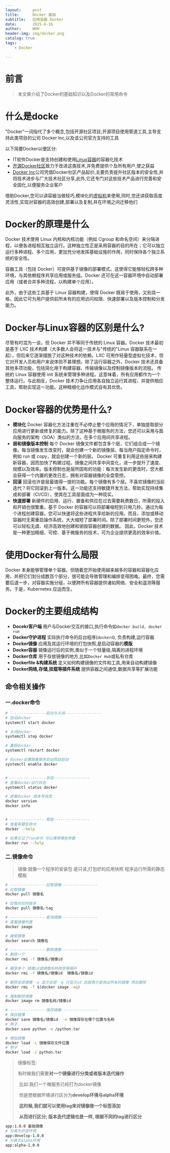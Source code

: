 ```yaml
---
layout:     post
title:      Docker 基础
subtitle:   应用容器 Docker
date:       2025-6-16
author:     WHH
header-img: img/docker.png
catalog: true
tags:
    - Docker

---
```


# 前言

> 本文章介绍了Docker的基础知识以及Docker的常用命令

# 什么是docke

"Docker"一词指代了多个概念,包括开源社区项目,开源项目使用管道工具,主导支持此类项目的公司 Docker lnc,以及该公司官方支持的工具

以下简要Docker以便区分:

- IT软件Docker是支持创建和使用[Linux容器](https://www.redhat.com/zh/topics/containers)的容器化技术
- [开源Docker社区](https://forums.docker.com/)致力于改进这类技术,并免费提供个及所有用户,使之获益
- [Docker lnc](https://www.docker.com/)公司凭借Docker社区产品起价,主要负责提升社区版本的安全性,并将技术进步与广大技术社区分享,此外,它还专门对这些技术产品进行完善和安全固化,以便服务企业客户

借助Docker,您可以讲容器当做轻巧,模块化的[虚拟机](https://www.redhat.com/zh/topics/virtualization/what-is-a-virtual-machine)来使用,同时,您还讲获取高度灵活性,实现对容器的高效创建,部署以及复制,并在环境之间迁移他们

# Docker的原理是什么

Docker 技术使用 Linux 内核和内核功能（例如 Cgroup 和命名空间）来分隔进程，以便各进程相互独立运行。这种独立性正是采用容器的目的所在；它可以独立运行多种进程、多个应用，更加充分地发挥基础设施的作用，同时保持各个独立系统的安全性。

容器工具（包括 Docker）可提供基于镜像的部署模式。这使得它能够轻松跨多种环境，与其依赖程序共享应用或服务组。Docker 还可在这一容器环境中自动部署应用（或者合并多种流程，以构建单个应用）。

此外，由于这些工具基于 Linux 容器构建，使得 Docker 既易于使用，又别具一格，因此它可为用户提供前所未有的应用访问权限、快速部署以及版本控制和分发能力。


# Docker与Linux容器的区别是什么?

尽管有时混为一谈，但 Docker 并不等同于传统的 Linux 容器。Docker 技术最初是基于 LXC 技术构建（大多数人会将这一技术与"传统的"Linux 容器联系在一起），但后来它逐渐摆脱了对这种技术的依赖。LXC 可用作轻量型虚拟化技术，但它对开发人员和用户来说体验不甚理想。除了运行容器之外，Docker 技术还具备其他多项功能，包括简化用于构建容器、传输镜像以及控制镜像版本的流程。
传统的 Linux 容器使用 init 系统来管理多种进程。这意味着，所有应用都作为一个整体运行。与此相反，Docker 技术力争让应用各自独立运行其进程，并提供相应工具，帮助实现这一功能。这种精细化运作模式自有其优势。


# Docker容器的优势是什么?

- **模块化**
  Docker 容器化方法注重在不必停止整个应用的情况下，单独提取部分应用进行更新或修复的能力。除了这种基于微服务的方法，您还可以采用与面向服务的架构（SOA）类似的方法，在多个应用间共享进程。
- **层和镜像版本控制**
  每个 Docker 镜像文件都包含多个层，它们组合成一个镜像。每当镜像发生改变时，就会创建一个新的镜像层。每当用户指定命令时，例如 run 或 copy，就会创建一个新的层。
  Docker 可重复利用这些层来构建新容器，因而加快了构建过程。镜像之间共享中间变化，进一步提升了速度、规模以及效率。版本控制也是层所固有的功能：每次发生新的更改时，您大都会获得一个内置的更改日志，拥有对容器镜像的全盘管控。
- **回滚**
  回滚也许是层最值得一提的功能。每个镜像有多个层。不喜欢镜像的当前迭代？将它回滚到上一版本。这一功能还支持敏捷开发方法，帮助实现持续集成和部署（CI/CD），使其在工具层面成为一种现实。
- **快速部署**
  新硬件的启用、运行、置备和供应在过去需要耗费数日，所需的投入和开销也很繁重。基于 Docker 的容器可以将部署缩短到只用几秒。通过为每个进程创建容器，您可以快速将这些进程共享给新的应用。而且，添加或移动容器时无需重启操作系统，大大缩短了部署时间。除了部署时间更短外，您还可以轻松无虞、经济高效地创建和销毁容器创建的数据。
  因此，Docker 技术是一种更加精细、可控、基于微服务的技术，可为企业提供更高的效率价值。

# 使用Docker有什么局限

Docker 本身能够管理单个容器。但随着您开始使用越来越多的容器和容器化应用，并把它们划分成数百个部分，很可能会导致管理和编排变得困难。最终，您需要后退一步，对容器实施分组，以便跨所有容器提供诸如网络、安全和遥测等服务。于是，Kubernetes 应运而生。

# Docker的主要组成结构

- **Docekr客户端**
  用户与Docker交互的接口,执行命令如`docker build, docker run`
- **Docker守护进程**
  实际执行命令的后台程序(`dockerd`), 负责构建,运行容器
- **Docker镜像**
  应用及其运行环境的打包快照,是启动容器的**模版**
- **Docker容器**
  镜像运行后的实例,类似于一个轻量级,隔离的进程环境
- **Docker仓库**
  用于存放镜像的地方,比如`Docker Hub`或私有仓库
- **Dockerfile &构建系统**
  定义如何构建镜像的文件和工具,用来自动构建镜像
- **Docker网络,存储,挂载等插件系统**
  提供容器之间通信,数据共享等扩展功能

## 命令相关操作

### 一.docker命令

```bash
# ----------------启动与关闭----------------
# 启动docker
systemctl start docker

# 关闭docker
systemctl stop docker

# 重启docker
systemctl restart docker

# docker设置随着服务启动而自启动
systemctl enable docker


# ----------------状态----------------
# 查看docker运行状态
systemctl status docker

# 查看docker 版本号信息
docker version
docker info


# ----------------帮助----------------
# 查看有哪些命令
docker --help

# 如果忘记了run命令 可以携带哪些参数
docker run --help
```

### 二.镜像命令

> 镜像:就像一个程序的安装包 是只读,打包好的应用快照 程序运行所需的静态模板

```bash
# ----------------拉取镜像----------------
# 拉取镜像
docker pull 镜像名

# 拉取对应的版本
docker pull 镜像名:tag

# ----------------查询镜像----------------
# 查看镜像列表
docker image

# 搜索镜像
docker search 镜像名

# ----------------删除镜像----------------
# 删除一个
docker rmi -f 镜像名/镜像id

# 删除多个 镜像id或镜像名称用空格隔开
docker rmi -f 镜像名/镜像id  镜像名/镜像id

# 删除全部镜像 -a 显示全部 -q 只显示id 这就表示查询出所有的镜像 然后删除
docker rmi -f $(docker image -aq)

# 强制删除镜像
docker image rm 镜像名称/镜像id

# ----------------保存镜像----------------
# 保存镜像
docker save 镜像名/镜像id  -o 镜像保存在哪个位置与名称
# 例子
docker save python -o /python.tar

# 增加镜像
docker load -i 镜像保存文件位置
# 例子
docker load -i python.tar
```

> 镜像标签:
>
> ​	有时候我们需要**对一个镜像进行分类或者版本迭代操作**
>
> ​	比如:我们一个微服务已经打为docker镜像
>
> ​	但是想根据环境进行区分为**develop环境与alpha环境**
>
> ​	**这时候,我们就可以使用tag来对镜像做一个标签添加**
>
> ​	**从而进行区分; 版本迭代逻辑也是一样, 根据不同的tag进行区分**

```bash
app:1.0.0 基础镜像
# 分离为开发环境
app:develop-1.0.0
# 分离为alpha环境
app:alpha-1.0.0
```

























